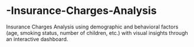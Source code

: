# -Insurance-Charges-Analysis
Insurance Charges Analysis using demographic and behavioral factors (age, smoking status, number of children, etc.) with visual insights through an interactive dashboard.

